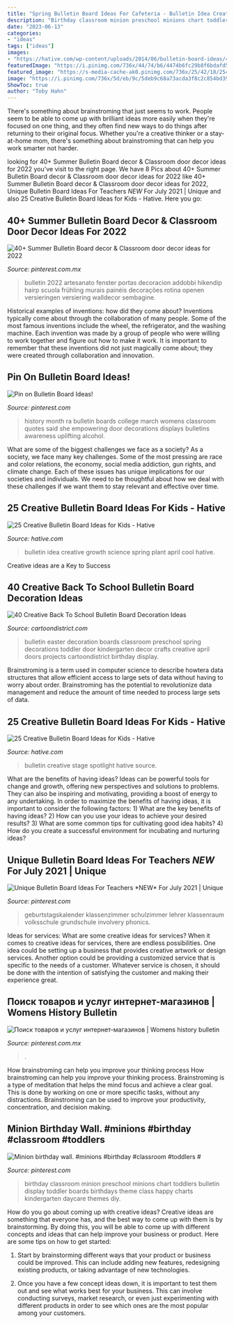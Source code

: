 ```yaml
---
title: "Spring Bulletin Board Ideas For Cafeteria - Bulletin Idea Creative Growth Science Spring Plant April Cool Hative"
description: "Birthday classroom minion preschool minions chart toddlers bulletin display toddler boards birthdays theme class happy charts kindergarten daycare themes diy"
date: "2023-06-13"
categories:
- "ideas"
tags: ["ideas"]
images:
- "https://hative.com/wp-content/uploads/2014/06/bulletin-board-ideas/4-spotlight-work-on-stage-bulletin-board.jpg"
featuredImage: "https://i.pinimg.com/736x/44/74/b6/4474b6fc29b8f6bdafd534f3150c8fb4.jpg"
featured_image: "https://s-media-cache-ak0.pinimg.com/736x/25/42/18/25421891e6d0d328dce302df2cedb17e.jpg"
image: "https://i.pinimg.com/736x/5d/eb/9c/5deb9c68a73acda3f8c2c854bd39b2c4.jpg"
ShowToc: true
author: "Toby Hahn"
---
```



There's something about brainstroming that just seems to work. People seem to be able to come up with brilliant ideas more easily when they're focused on one thing, and they often find new ways to do things after returning to their original focus. Whether you're a creative thinker or a stay-at-home mom, there's something about brainstroming that can help you work smarter not harder.

	

		
looking for 40+ Summer Bulletin Board decor &amp; Classroom door decor ideas for 2022 you've visit to the right page. We have 8 Pics about 40+ Summer Bulletin Board decor &amp; Classroom door decor ideas for 2022 like 40+ Summer Bulletin Board decor &amp; Classroom door decor ideas for 2022, Unique Bulletin Board Ideas For Teachers *NEW* For July 2021 | Unique and also 25 Creative Bulletin Board Ideas for Kids - Hative. Here you go:
		
    
## 40+ Summer Bulletin Board Decor &amp; Classroom Door Decor Ideas For 2022

<img loading=lazy src="https://i.pinimg.com/736x/44/74/b6/4474b6fc29b8f6bdafd534f3150c8fb4.jpg" onerror="this.onerror=null;this.src='https://tse4.mm.bing.net/th?id=OIP.d0zMmKvQjbAcEekIvhGVUAHaNK&amp;pid=15.1';" alt="40+ Summer Bulletin Board decor &amp; Classroom door decor ideas for 2022">

_Source: pinterest.com.mx_

>bulletin 2022 artesanato fenster portas decoracion addobbi hikendip hairp scuola frühling murais painéis decorações rotina openen versieringen versiering walldecor sembagine. 

	

Historical examples of inventions: how did they come about?
Inventions typically come about through the collaboration of many people. Some of the most famous inventions include the wheel, the refrigerator, and the washing machine. Each invention was made by a group of people who were willing to work together and figure out how to make it work. It is important to remember that these inventions did not just magically come about; they were created through collaboration and innovation.

    
## Pin On Bulletin Board Ideas!

<img loading=lazy src="https://i.pinimg.com/736x/d3/52/98/d3529877aa1cf447db06c0267f62044c--ra-bulletin-boards-womens-history-month-bulletin-board.jpg" onerror="this.onerror=null;this.src='https://tse2.mm.bing.net/th?id=OIP.-Cx0SlK1ztSzu8m4zZ4K6QHaNJ&amp;pid=15.1';" alt="Pin on Bulletin Board Ideas!">

_Source: pinterest.com_

>history month ra bulletin boards college march womens classroom quotes said she empowering door decorations displays bulletins awareness uplifting alcohol. 

	

What are some of the biggest challenges we face as a society?
As a society, we face many key challenges. Some of the most pressing are race and color relations, the economy, social media addiction, gun rights, and climate change. Each of these issues has unique implications for our societies and individuals. We need to be thoughtful about how we deal with these challenges if we want them to stay relevant and effective over time.

    
## 25 Creative Bulletin Board Ideas For Kids - Hative

<img loading=lazy src="https://hative.com/wp-content/uploads/2014/06/bulletin-board-ideas/8-plant-growth-board.jpg" onerror="this.onerror=null;this.src='https://tse3.mm.bing.net/th?id=OIP.pbK8tQ7U2udN990lSJosPgAAAA&amp;pid=15.1';" alt="25 Creative Bulletin Board Ideas for Kids - Hative">

_Source: hative.com_

>bulletin idea creative growth science spring plant april cool hative. 

	

Creative ideas are a Key to Success

    
## 40 Creative Back To School Bulletin Board Decoration Ideas

<img loading=lazy src="http://www.cartoondistrict.com/wp-content/uploads/2018/10/Back-To-School-Bulletin-Board-Decoration-Ideas14.jpg" onerror="this.onerror=null;this.src='https://tse4.mm.bing.net/th?id=OIP.jG0-rBe3lkuZRU-q0a351gHaJ4&amp;pid=15.1';" alt="40 Creative Back To School Bulletin Board Decoration Ideas">

_Source: cartoondistrict.com_

>bulletin easter decoration boards classroom preschool spring decorations toddler door kindergarten decor crafts creative april doors projects cartoondistrict birthday display. 

	

Brainstroming is a term used in computer science to describe howtera data structures that allow efficient access to large sets of data without having to worry about order. Brainstroming has the potential to revolutionize data management and reduce the amount of time needed to process large sets of data.

    
## 25 Creative Bulletin Board Ideas For Kids - Hative

<img loading=lazy src="https://hative.com/wp-content/uploads/2014/06/bulletin-board-ideas/4-spotlight-work-on-stage-bulletin-board.jpg" onerror="this.onerror=null;this.src='https://tse3.mm.bing.net/th?id=OIP.7aRDDQnXYg7L06z1Mz7hbAHaJ3&amp;pid=15.1';" alt="25 Creative Bulletin Board Ideas for Kids - Hative">

_Source: hative.com_

>bulletin creative stage spotlight hative source. 

	

What are the benefits of having ideas?
Ideas can be powerful tools for change and growth, offering new perspectives and solutions to problems. They can also be inspiring and motivating, providing a boost of energy to any undertaking. In order to maximize the benefits of having ideas, it is important to consider the following factors: 1) What are the key benefits of having ideas? 2) How can you use your ideas to achieve your desired results? 3) What are some common tips for cultivating good idea habits? 4) How do you create a successful environment for incubating and nurturing ideas?

    
## Unique Bulletin Board Ideas For Teachers *NEW* For July 2021 | Unique

<img loading=lazy src="https://i.pinimg.com/736x/91/a3/26/91a3269cea35f5c62174bf8c357fbccd.jpg" onerror="this.onerror=null;this.src='https://tse1.mm.bing.net/th?id=OIP.LSdbEJNgCrgvTt1GaukcDwAAAA&amp;pid=15.1';" alt="Unique Bulletin Board Ideas For Teachers *NEW* For July 2021 | Unique">

_Source: pinterest.com_

>geburtstagskalender klassenzimmer schulzimmer lehrer klassenraum volksschule grundschule involvery phonics. 

	

Ideas for services: What are some creative ideas for services?
When it comes to creative ideas for services, there are endless possibilities. One idea could be setting up a business that provides creative artwork or design services. Another option could be providing a customized service that is specific to the needs of a customer. Whatever service is chosen, it should be done with the intention of satisfying the customer and making their experience great.

    
## Поиск товаров и услуг интернет-магазинов | Womens History Bulletin

<img loading=lazy src="https://i.pinimg.com/736x/5d/eb/9c/5deb9c68a73acda3f8c2c854bd39b2c4.jpg" onerror="this.onerror=null;this.src='https://tse4.mm.bing.net/th?id=OIP.9-m_vb3QtYJSUmdYFarizAHaJ3&amp;pid=15.1';" alt="Поиск товаров и услуг интернет-магазинов | Womens history bulletin">

_Source: pinterest.com.mx_

>. 

	

How brainstroming can help you improve your thinking process
How brainstroming can help you improve your thinking process. Brainstroming is a type of meditation that helps the mind focus and achieve a clear goal. This is done by working on one or more specific tasks, without any distractions. Brainstroming can be used to improve your productivity, concentration, and decision making.

    
## Minion Birthday Wall. #minions #birthday #classroom #toddlers #

<img loading=lazy src="https://s-media-cache-ak0.pinimg.com/736x/25/42/18/25421891e6d0d328dce302df2cedb17e.jpg" onerror="this.onerror=null;this.src='https://tse4.mm.bing.net/th?id=OIP.9JFqSZp4MnSfmVcVjNIGtwHaKA&amp;pid=15.1';" alt="Minion birthday wall. #minions #birthday #classroom #toddlers #">

_Source: pinterest.com_

>birthday classroom minion preschool minions chart toddlers bulletin display toddler boards birthdays theme class happy charts kindergarten daycare themes diy. 

	

How do you go about coming up with creative ideas?
Creative ideas are something that everyone has, and the best way to come up with them is by brainstorming. By doing this, you will be able to come up with different concepts and ideas that can help improve your business or product. Here are some tips on how to get started:
1. Start by brainstorming different ways that your product or business could be improved. This can include adding new features, redesigning existing products, or taking advantage of new technologies.

2. Once you have a few concept ideas down, it is important to test them out and see what works best for your business. This can involve conducting surveys, market research, or even just experimenting with different products in order to see which ones are the most popular among your customers.


